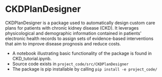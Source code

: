 # CKDPlanDesigner

CKDPlanDesigner is a package used to automatically design custom care plans for patients with chronic kidney disease (CKD). It leverages physicological and demographic information contained in patients' electronic health records to assign sets of evidence-based interventions that aim to improve disease prognosis and reduce costs.

- A notebook illustrating basic functionality of the package is found in CKD_tutorial.ipynb.
- Source code exists in `project_code/src/CKDPlanDesigner`
- The package is pip installable by calling `pip install -e project_code/`
